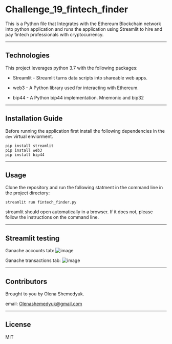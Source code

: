 # Challenge_19_fintech_finder
This is a Python file that Integrates with the Ethereum Blockchain network into python application and runs the application using Streamlit to hire and pay fintech professionals with cryptocurrency.

---

## Technologies

This project leverages python 3.7 with the following packages:

* Streamlit - Streamlit turns data scripts into shareable web apps.

* web3 - A Python library used for interacting with Ethereum. 

* bip44 - A Python bip44 implementation. Mnemonic and bip32

---

## Installation Guide

Before running the application first install the following dependencies in the ```dev``` virtual enviorment. 

```
pip install streamlit
pip install web3
pip install bip44
```

---

## Usage 

Clone the repository and run the following statment in the command line in the project directory: 

```streamlit run fintech_finder.py```

streamlit should open automatically in a browser. If it does not, please follow the instructions on the command line.

---

## Streamlit testing

Ganache accounts tab:
![image]()

Ganache transactions tab:
![image]()

---

## Contributors

Brought to you by Olena Shemedyuk.

email: Olenashemedyuk@gmail.com

---

## License

MIT
